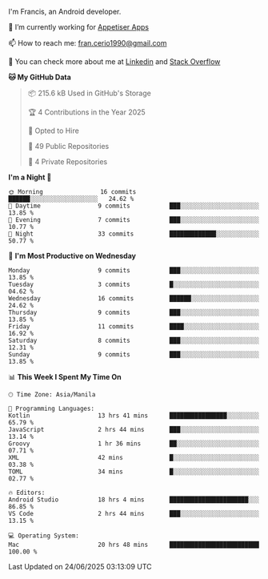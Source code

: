 
I'm Francis, an Android developer.

🔭 I’m currently working for [Appetiser Apps](http://appetiser.com.au)

📫 How to reach me: fran.cerio1990@gmail.com

👀 You can check more about me at [Linkedin](https://www.linkedin.com/in/francerio/) and [Stack Overflow](https://stackoverflow.com/users/1614267/fran-ceriu)



<!--START_SECTION:waka-->
**🐱 My GitHub Data** 

> 📦 215.6 kB Used in GitHub's Storage 
 > 
> 🏆 4 Contributions in the Year 2025
 > 
> 💼 Opted to Hire
 > 
> 📜 49 Public Repositories 
 > 
> 🔑 4 Private Repositories 
 > 
**I'm a Night 🦉** 

```text
🌞 Morning                16 commits          ██████░░░░░░░░░░░░░░░░░░░   24.62 % 
🌆 Daytime                9 commits           ███░░░░░░░░░░░░░░░░░░░░░░   13.85 % 
🌃 Evening                7 commits           ███░░░░░░░░░░░░░░░░░░░░░░   10.77 % 
🌙 Night                  33 commits          █████████████░░░░░░░░░░░░   50.77 % 
```
📅 **I'm Most Productive on Wednesday** 

```text
Monday                   9 commits           ███░░░░░░░░░░░░░░░░░░░░░░   13.85 % 
Tuesday                  3 commits           █░░░░░░░░░░░░░░░░░░░░░░░░   04.62 % 
Wednesday                16 commits          ██████░░░░░░░░░░░░░░░░░░░   24.62 % 
Thursday                 9 commits           ███░░░░░░░░░░░░░░░░░░░░░░   13.85 % 
Friday                   11 commits          ████░░░░░░░░░░░░░░░░░░░░░   16.92 % 
Saturday                 8 commits           ███░░░░░░░░░░░░░░░░░░░░░░   12.31 % 
Sunday                   9 commits           ███░░░░░░░░░░░░░░░░░░░░░░   13.85 % 
```


📊 **This Week I Spent My Time On** 

```text
🕑︎ Time Zone: Asia/Manila

💬 Programming Languages: 
Kotlin                   13 hrs 41 mins      ████████████████░░░░░░░░░   65.79 % 
JavaScript               2 hrs 44 mins       ███░░░░░░░░░░░░░░░░░░░░░░   13.14 % 
Groovy                   1 hr 36 mins        ██░░░░░░░░░░░░░░░░░░░░░░░   07.71 % 
XML                      42 mins             █░░░░░░░░░░░░░░░░░░░░░░░░   03.38 % 
TOML                     34 mins             █░░░░░░░░░░░░░░░░░░░░░░░░   02.77 % 

🔥 Editors: 
Android Studio           18 hrs 4 mins       ██████████████████████░░░   86.85 % 
VS Code                  2 hrs 44 mins       ███░░░░░░░░░░░░░░░░░░░░░░   13.15 % 

💻 Operating System: 
Mac                      20 hrs 48 mins      █████████████████████████   100.00 % 
```


 Last Updated on 24/06/2025 03:13:09 UTC
<!--END_SECTION:waka-->
